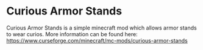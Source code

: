 # Curious Armor Stands
Curious Armor Stands is a simple minecraft mod which allows armor stands to wear curios.
More information can be found here:
https://www.curseforge.com/minecraft/mc-mods/curious-armor-stands
